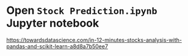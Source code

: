# Open `Stock Prediction.ipynb` Jupyter notebook

https://towardsdatascience.com/in-12-minutes-stocks-analysis-with-pandas-and-scikit-learn-a8d8a7b50ee7

